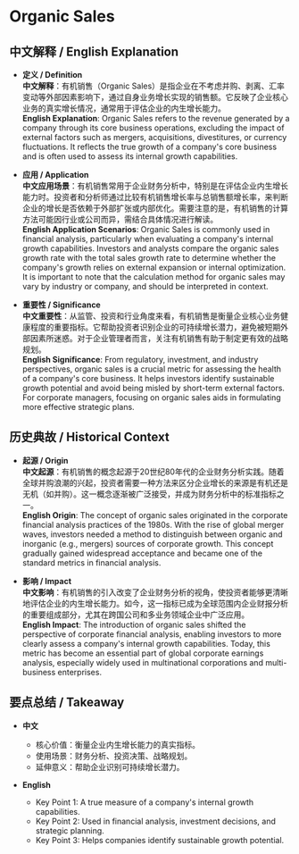 # Organic Sales

## 中文解释 / English Explanation

* **定义 / Definition**  
  **中文解释**：有机销售（Organic Sales）是指企业在不考虑并购、剥离、汇率变动等外部因素影响下，通过自身业务增长实现的销售额。它反映了企业核心业务的真实增长情况，通常用于评估企业的内生增长能力。  
  **English Explanation**: Organic Sales refers to the revenue generated by a company through its core business operations, excluding the impact of external factors such as mergers, acquisitions, divestitures, or currency fluctuations. It reflects the true growth of a company's core business and is often used to assess its internal growth capabilities.

* **应用 / Application**  
  **中文应用场景**：有机销售常用于企业财务分析中，特别是在评估企业内生增长能力时。投资者和分析师通过比较有机销售增长率与总销售额增长率，来判断企业的增长是否依赖于外部扩张或内部优化。需要注意的是，有机销售的计算方法可能因行业或公司而异，需结合具体情况进行解读。  
  **English Application Scenarios**: Organic Sales is commonly used in financial analysis, particularly when evaluating a company's internal growth capabilities. Investors and analysts compare the organic sales growth rate with the total sales growth rate to determine whether the company's growth relies on external expansion or internal optimization. It is important to note that the calculation method for organic sales may vary by industry or company, and should be interpreted in context.

* **重要性 / Significance**  
  **中文重要性**：从监管、投资和行业角度来看，有机销售是衡量企业核心业务健康程度的重要指标。它帮助投资者识别企业的可持续增长潜力，避免被短期外部因素所迷惑。对于企业管理者而言，关注有机销售有助于制定更有效的战略规划。  
  **English Significance**: From regulatory, investment, and industry perspectives, organic sales is a crucial metric for assessing the health of a company's core business. It helps investors identify sustainable growth potential and avoid being misled by short-term external factors. For corporate managers, focusing on organic sales aids in formulating more effective strategic plans.

## 历史典故 / Historical Context

* **起源 / Origin**  
  **中文起源**：有机销售的概念起源于20世纪80年代的企业财务分析实践。随着全球并购浪潮的兴起，投资者需要一种方法来区分企业增长的来源是有机还是无机（如并购）。这一概念逐渐被广泛接受，并成为财务分析中的标准指标之一。  
  **English Origin**: The concept of organic sales originated in the corporate financial analysis practices of the 1980s. With the rise of global merger waves, investors needed a method to distinguish between organic and inorganic (e.g., mergers) sources of corporate growth. This concept gradually gained widespread acceptance and became one of the standard metrics in financial analysis.

* **影响 / Impact**  
  **中文影响**：有机销售的引入改变了企业财务分析的视角，使投资者能够更清晰地评估企业的内生增长能力。如今，这一指标已成为全球范围内企业财报分析的重要组成部分，尤其在跨国公司和多业务领域企业中广泛应用。  
  **English Impact**: The introduction of organic sales shifted the perspective of corporate financial analysis, enabling investors to more clearly assess a company's internal growth capabilities. Today, this metric has become an essential part of global corporate earnings analysis, especially widely used in multinational corporations and multi-business enterprises.

## 要点总结 / Takeaway

* **中文**  
  - 核心价值：衡量企业内生增长能力的真实指标。  
  - 使用场景：财务分析、投资决策、战略规划。  
  - 延伸意义：帮助企业识别可持续增长潜力。

* **English**  
  - Key Point 1: A true measure of a company's internal growth capabilities.  
  - Key Point 2: Used in financial analysis, investment decisions, and strategic planning.  
  - Key Point 3: Helps companies identify sustainable growth potential.